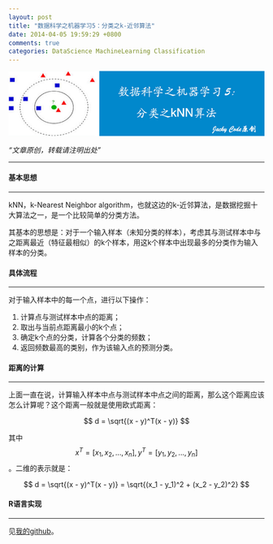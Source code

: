 ```yaml
---
layout: post
title: "数据科学之机器学习5：分类之k-近邻算法"
date: 2014-04-05 19:59:29 +0800
comments: true
categories: DataScience MachineLearning Classification
---
```


![artical 19](/images/artical/artical19.jpg)
<!-- more -->

*“文章原创，转载请注明出处”*

***

#### 基本思想
***

kNN，k-Nearest Neighbor algorithm，也就这边的k-近邻算法，是数据挖掘十大算法之一，是一个比较简单的分类方法。

其基本的思想是：对于一个输入样本（未知分类的样本），考虑其与测试样本中与之距离最近（特征最相似）的k个样本，用这k个样本中出现最多的分类作为输入样本的分类。

#### 具体流程
***

对于输入样本中的每一个点，进行以下操作：

1. 计算点与测试样本中点的距离；
2. 取出与当前点距离最小的k个点；
3. 确定k个点的分类，计算各个分类的频数；
4. 返回频数最高的类别，作为该输入点的预测分类。

#### 距离的计算
***

上面一直在说，计算输入样本中点与测试样本中点之间的距离，那么这个距离应该怎么计算呢？这个距离一般就是使用欧式距离：

$$ d = \sqrt{(x - y)^T(x - y)} $$

其中$$x^T=[x_1, x_2,\dots,x_n], y^T=[y_1,y_2,\dots,y_n]$$。二维的表示就是：

$$ d = \sqrt{(x - y)^T(x - y)} = \sqrt{(x_1 - y_1)^2 + (x_2 - y_2)^2} $$

#### R语言实现
***

见[我的github](https://github.com/JackyCode/Data_Science/tree/master/kNN)。